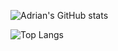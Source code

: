 ![Adrian's GitHub stats](https://github-readme-stats.vercel.app/api?username=AdrianMolina2000&show_icons=true&theme=radical)

![Top Langs](https://github-readme-stats.vercel.app/api/top-langs/?username=AdrianMolina2000&layout=compact&&theme=radical)

